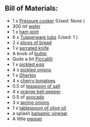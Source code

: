 [Pressure cooker]:Parts/PressureCook.md
[water]:missing
[ham joint]:missing
[Tupperware tubs]:Parts/Tupperware.md
[slices of bread]:bread.md
[serrated knife]:missing
[butter]:missing
[Piccalilli]:missing
[pickled egg]:missing
[pickled onions]:missing
[Gherkin]:missing
[cherry tomatoes]:missing
[teaspoon of salt]:linktosalt.md
[orange bell pepper]:missing
[avocado]:missing
[spring onions]:missing
[tablespoon of olive oil]:missing
[balsamic vinegar]:missing
[pepper]:missing
## Bill of Materials:

* 1 x  [Pressure cooker]  (Used: None )
* 300 ml [water]
* 1 x  [ham joint]
* 6 x  [Tupperware tubs]  (Used: 1 )
* 2 x  [slices of bread]
* 1 x  [serrated knife]
* A knob of [butter]
* Quite a bit [Piccalilli]
* 1 x  [pickled egg]
* 4 x  [pickled onions]
* 1 x  [Gherkin]
* 4 x  [cherry tomatoes]
* 0.5 of  [teaspoon of salt]
* 4 x  [orange bell pepper]
* 0.5 of  [avocado]
* 3 x  [spring onions]
* 1 x  [tablespoon of olive oil]
* a splash [balsamic vinegar]
* A little [pepper]
